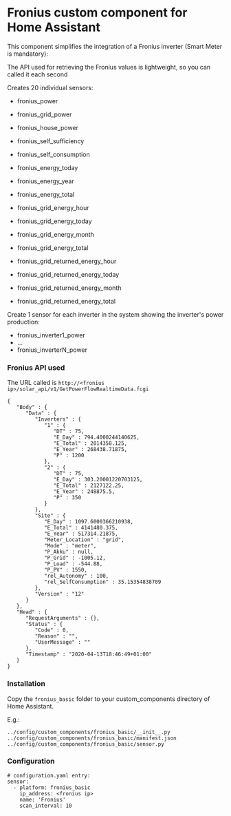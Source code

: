 # Fronius custom component for Home Assistant
This component simplifies the integration of a Fronius inverter (Smart Meter is mandatory):

The API used for retrieving the Fronius values is lightweight, so you can called it each second

Creates 20 individual sensors:
* fronius_power
* fronius_grid_power
* fronius_house_power

* fronius_self_sufficiency
* fronius_self_consumption

* fronius_energy_today
* fronius_energy_year
* fronius_energy_total
 
* fronius_grid_energy_hour
* fronius_grid_energy_today
* fronius_grid_energy_month
* fronius_grid_energy_total
 
* fronius_grid_returned_energy_hour
* fronius_grid_returned_energy_today
* fronius_grid_returned_energy_month
* fronius_grid_returned_energy_total

Create 1 sensor for each inverter in the system showing the inverter's power production:
* fronius_inverter1_power
* ...
* fronius_inverterN_power

### Fronius API used
The URL called is ``http://<fronius ip>/solar_api/v1/GetPowerFlowRealtimeData.fcgi``
```
{
   "Body" : {
      "Data" : {
         "Inverters" : {
            "1" : {
               "DT" : 75,
               "E_Day" : 794.4000244140625,
               "E_Total" : 2014358.125,
               "E_Year" : 268438.71875,
               "P" : 1200
            },
            "2" : {
               "DT" : 75,
               "E_Day" : 303.20001220703125,
               "E_Total" : 2127122.25,
               "E_Year" : 248875.5,
               "P" : 350
            }
         },
         "Site" : {
            "E_Day" : 1097.6000366210938,
            "E_Total" : 4141480.375,
            "E_Year" : 517314.21875,
            "Meter_Location" : "grid",
            "Mode" : "meter",
            "P_Akku" : null,
            "P_Grid" : -1005.12,
            "P_Load" : -544.88,
            "P_PV" : 1550,
            "rel_Autonomy" : 100,
            "rel_SelfConsumption" : 35.15354838709
         },
         "Version" : "12"
      }
   },
   "Head" : {
      "RequestArguments" : {},
      "Status" : {
         "Code" : 0,
         "Reason" : "",
         "UserMessage" : ""
      },
      "Timestamp" : "2020-04-13T18:46:49+01:00"
   }
}
```

### Installation
Copy the ``fronius_basic`` folder to your custom_components directory of Home Assistant.

E.g.:
```
../config/custom_components/fronius_basic/__init__.py
../config/custom_components/fronius_basic/manifest.json
../config/custom_components/fronius_basic/sensor.py
```

### Configuration
```
# configuration.yaml entry:
sensor:
  - platform: fronius_basic
    ip_address: <fronius ip>
    name: 'Fronius'
    scan_interval: 10
```    
